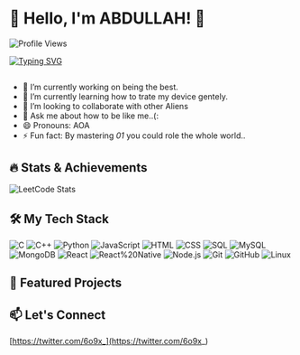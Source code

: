 #                            👋 Hello, I'm ABDULLAH! 🚀  
![Profile Views](https://komarev.com/ghpvc/?username=o6x9&color=blue)

[![Typing SVG](https://readme-typing-svg.herokuapp.com?font=Doto&pause=1000&color=523AFF&background=FFFFFF00&center=true&vCenter=true&random=true&width=435&lines=Code+Problem+Solver;Full+Stack+Builder;Backend+Specialist;Frontend+Developer;API+Integrator;Cloud+Enthusiast;Bug+Fixer;Agile+Practitioner;Database+Architect;Software+Creator;System+Designer;DevOps+Enthusiast;Web+Developer;UI%2FUX+Thinker;Performance+Optimizer;Scalability+Expert;App+Innovator;Tech+Visionary;JavaScript+Ninja;Python+Lover;Agile+Coder;Debugging+Master;Solution+Architect;Tech+Enthusiast;Code+Dreamer;Innovation+Driver;Code+Wizard;Full+Stack+Maker;Frontend+Builder;Backend+Guru;Open-Source+Fan;Technology+Advocate;Coding+Pioneer;System+Builder;Cloud+Developer;Testing+Automator;Data+Engineer;Code+Perfectionist;Continuous+Learner;Application+Developer)](https://git.io/typing-svg)
##
- 🔭 I’m currently working on being the best.
- 🌱 I’m currently learning how to trate my device gentely.
- 👯 I’m looking to collaborate with other Aliens
- 💬 Ask me about how to be like me..(:
- 😄 Pronouns: AOA
- ⚡ Fun fact: By mastering *01* you could role the whole world..

## 🔥 Stats & Achievements
![LeetCode Stats](https://leetcard.jacoblin.cool/6o9x_)



## 🛠 My Tech Stack  
![C](https://img.shields.io/badge/-C-black) ![C++](https://img.shields.io/badge/-C++-blue) ![Python](https://img.shields.io/badge/-Python-blue) ![JavaScript](https://img.shields.io/badge/-JavaScript-yellow) ![HTML](https://img.shields.io/badge/-HTML-orange) ![CSS](https://img.shields.io/badge/-CSS-blue) ![SQL](https://img.shields.io/badge/-SQL-blue) ![MySQL](https://img.shields.io/badge/-MySQL-blue) ![MongoDB](https://img.shields.io/badge/-MongoDB-green) ![React](https://img.shields.io/badge/-React-green) ![React%20Native](https://img.shields.io/badge/-React%20Native-blue) ![Node.js](https://img.shields.io/badge/-Node.js-green) ![Git](https://img.shields.io/badge/-Git-red) ![GitHub](https://img.shields.io/badge/-GitHub-black) ![Linux](https://img.shields.io/badge/-Linux-green)
















## 🚀 Featured Projects


## 📫 Let's Connect
[https://twitter.com/6o9x_](https://twitter.com/6o9x_)

